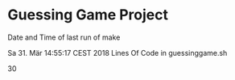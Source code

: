 # Guessing Game Project
Date and Time of last run of make 

Sa 31. Mär 14:55:17 CEST 2018
Lines Of Code in guessinggame.sh 

30
